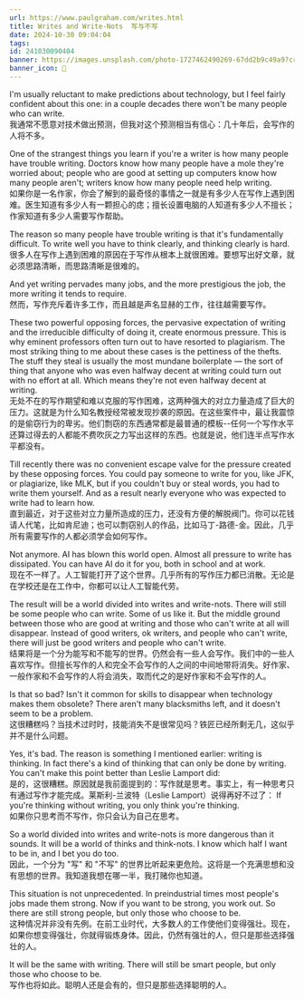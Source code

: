 ```yaml
---
url: https://www.paulgraham.com/writes.html
title: Writes and Write-Nots  写与不写
date: 2024-10-30 09:04:04
tags: 
id: 241030090404
banner: https://images.unsplash.com/photo-1727462490269-67dd2b9c49a9?crop=entropy&cs=srgb&fm=jpg&ixid=M3w0Njc1ODd8MHwxfHJhbmRvbXx8fHx8fHwxfHwxNzMwMjUwMjM2fA&ixlib=rb-4.0.3&q=85&fit=crop&w=772&max-h=540
banner_icon: 🔖
---
```

I'm usually reluctant to make predictions about technology, but I feel fairly confident about this one: in a couple decades there won't be many people who can write.  
我通常不愿意对技术做出预测，但我对这个预测相当有信心：几十年后，会写作的人将不多。

One of the strangest things you learn if you're a writer is how many people have trouble writing. Doctors know how many people have a mole they're worried about; people who are good at setting up computers know how many people aren't; writers know how many people need help writing.  
如果你是一名作家，你会了解到的最奇怪的事情之一就是有多少人在写作上遇到困难。医生知道有多少人有一颗担心的痣；擅长设置电脑的人知道有多少人不擅长；作家知道有多少人需要写作帮助。

The reason so many people have trouble writing is that it's fundamentally difficult. To write well you have to think clearly, and thinking clearly is hard.  
很多人在写作上遇到困难的原因在于写作从根本上就很困难。要想写出好文章，就必须思路清晰，而思路清晰是很难的。

And yet writing pervades many jobs, and the more prestigious the job, the more writing it tends to require.  
然而，写作充斥着许多工作，而且越是声名显赫的工作，往往越需要写作。

These two powerful opposing forces, the pervasive expectation of writing and the irreducible difficulty of doing it, create enormous pressure. This is why eminent professors often turn out to have resorted to plagiarism. The most striking thing to me about these cases is the pettiness of the thefts. The stuff they steal is usually the most mundane boilerplate — the sort of thing that anyone who was even halfway decent at writing could turn out with no effort at all. Which means they're not even halfway decent at writing.  
无处不在的写作期望和难以克服的写作困难，这两种强大的对立力量造成了巨大的压力。这就是为什么知名教授经常被发现抄袭的原因。在这些案件中，最让我震惊的是偷窃行为的卑劣。他们剽窃的东西通常都是最普通的模板--任何一个写作水平还算过得去的人都能不费吹灰之力写出这样的东西。也就是说，他们连半点写作水平都没有。

Till recently there was no convenient escape valve for the pressure created by these opposing forces. You could pay someone to write for you, like JFK, or plagiarize, like MLK, but if you couldn't buy or steal words, you had to write them yourself. And as a result nearly everyone who was expected to write had to learn how.  
直到最近，对于这些对立力量所造成的压力，还没有方便的解脱阀门。你可以花钱请人代笔，比如肯尼迪；也可以剽窃别人的作品，比如马丁-路德-金。因此，几乎所有需要写作的人都必须学会如何写作。

Not anymore. AI has blown this world open. Almost all pressure to write has dissipated. You can have AI do it for you, both in school and at work.  
现在不一样了。人工智能打开了这个世界。几乎所有的写作压力都已消散。无论是在学校还是在工作中，你都可以让人工智能代劳。

The result will be a world divided into writes and write-nots. There will still be some people who can write. Some of us like it. But the middle ground between those who are good at writing and those who can't write at all will disappear. Instead of good writers, ok writers, and people who can't write, there will just be good writers and people who can't write.  
结果将是一个分为能写和不能写的世界。仍然会有一些人会写作。我们中的一些人喜欢写作。但擅长写作的人和完全不会写作的人之间的中间地带将消失。好作家、一般作家和不会写作的人将会消失，取而代之的是好作家和不会写作的人。

Is that so bad? Isn't it common for skills to disappear when technology makes them obsolete? There aren't many blacksmiths left, and it doesn't seem to be a problem.  
这很糟糕吗？当技术过时时，技能消失不是很常见吗？铁匠已经所剩无几，这似乎并不是什么问题。

Yes, it's bad. The reason is something I mentioned earlier: writing is thinking. In fact there's a kind of thinking that can only be done by writing. You can't make this point better than Leslie Lamport did:  
是的，这很糟糕。原因就是我前面提到的：写作就是思考。事实上，有一种思考只有通过写作才能完成。莱斯利-兰波特（Leslie Lamport）说得再好不过了：
	If you're thinking without writing, you only think you're thinking.  
	如果你只思考而不写作，你只会认为自己在思考。

So a world divided into writes and write-nots is more dangerous than it sounds. It will be a world of thinks and think-nots. I know which half I want to be in, and I bet you do too.   
因此，一个分为 "写" 和 "不写" 的世界比听起来更危险。这将是一个充满思想和没有思想的世界。我知道我想在哪一半，我打赌你也知道。

This situation is not unprecedented. In preindustrial times most people's jobs made them strong. Now if you want to be strong, you work out. So there are still strong people, but only those who choose to be.  
这种情况并非没有先例。在前工业时代，大多数人的工作使他们变得强壮。现在，如果你想变得强壮，你就得锻炼身体。因此，仍然有强壮的人，但只是那些选择强壮的人。

It will be the same with writing. There will still be smart people, but only those who choose to be.  
写作也将如此。聪明人还是会有的，但只是那些选择聪明的人。

